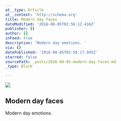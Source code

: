 ```yaml
---
at__type: Article
at__context: 'http://schema.org'
title: Modern day faces
dateModified: '2016-08-05T02:56:12.416Z'
publisher: {}
author: []
inFeed: true
description: 'Modern day emotions. '
via: {}
datePublished: '2016-08-05T02:56:17.945Z'
starred: false
sourcePath: _posts/2016-08-05-modern-day-faces.md
_type: Blurb

---
```

<article style=""><img src="https://the-grid-user-content.s3-us-west-2.amazonaws.com/497090ac-72c1-4a4a-b59f-4653e67b9d45.jpg" /><h1>Modern day faces</h1><p>Modern day emotions. </p></article>